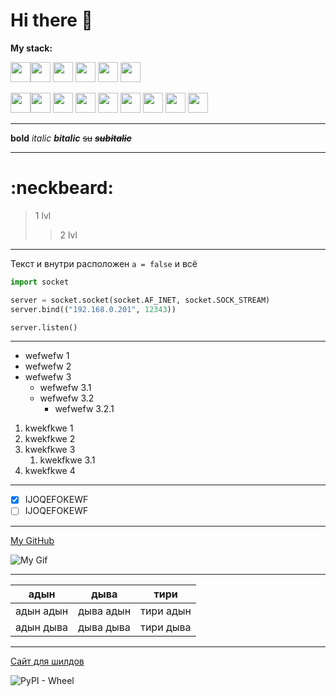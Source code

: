 # **Hi there** 👋

**My stack:**

<img src="https://cdn.jsdelivr.net/gh/devicons/devicon@latest/icons/python/python-original.svg" width="32"/><img src="https://cdn.jsdelivr.net/gh/devicons/devicon@latest/icons/html5/html5-original.svg" width="32"/>
<img src="https://cdn.jsdelivr.net/gh/devicons/devicon@latest/icons/css3/css3-original.svg" width="32"/>
<img src="https://cdn.jsdelivr.net/gh/devicons/devicon@latest/icons/javascript/javascript-original.svg" width="32"/>
<img src="https://cdn.jsdelivr.net/gh/devicons/devicon@latest/icons/typescript/typescript-original.svg" width="32"/>
<img src="https://cdn.jsdelivr.net/gh/devicons/devicon@latest/icons/swift/swift-original.svg" width="32"/>
          
<img src="https://cdn.jsdelivr.net/gh/devicons/devicon@latest/icons/react/react-original.svg" width="32"/><img src="https://cdn.jsdelivr.net/gh/devicons/devicon@latest/icons/postgresql/postgresql-original.svg" width="32"/>
<img src="https://cdn.jsdelivr.net/gh/devicons/devicon@latest/icons/mongodb/mongodb-original.svg" width="32"/>
<img src="https://cdn.jsdelivr.net/gh/devicons/devicon@latest/icons/fastapi/fastapi-original.svg" width="32"/>
<img src="https://cdn.jsdelivr.net/gh/devicons/devicon@latest/icons/express/express-original.svg" width="32"/>
<img src="https://cdn.jsdelivr.net/gh/devicons/devicon@latest/icons/docker/docker-original.svg" width="32"/>
<img src="https://cdn.jsdelivr.net/gh/devicons/devicon@latest/icons/arduino/arduino-original.svg" width="32"/>
<img src="https://cdn.jsdelivr.net/gh/devicons/devicon@latest/icons/vuejs/vuejs-original.svg" width="32"/>
<img src="https://cdn.jsdelivr.net/gh/devicons/devicon@latest/icons/vitejs/vitejs-original.svg" width="32"/>                 

--- 

**bold** *italic* ***bitalic*** ~~su~~ ***~~subitalic~~***

___
# :neckbeard:

> 1 lvl
>> 2 lvl

___

Текст и внутри расположен `a = false` и всё

```python
import socket

server = socket.socket(socket.AF_INET, socket.SOCK_STREAM)
server.bind(("192.168.0.201", 12343))

server.listen()
```

___

+ wefwefw 1
+ wefwefw 2
+ wefwefw 3
  + wefwefw 3.1
  + wefwefw 3.2
    + wefwefw 3.2.1
  
1. kwekfkwe 1
1. kwekfkwe 2
1. kwekfkwe 3
   1. kwekfkwe 3.1
1. kwekfkwe 4

---

- [X] IJOQEFOKEWF
- [ ] IJOQEFOKEWF
  
---

[My GitHub](https://github.com/ismailbayramov)

![My Gif](https://i.pinimg.com/originals/57/61/5b/57615b8c0092a66c1d4058b1692955cc.gif)

---

| адын | дыва | тири |
|------|------|------|
|адын адын|дыва адын|тири адын|
|адын дыва|дыва дыва|тири дыва|

---

[Сайт для шилдов](https://shields.io, "Клик")

![PyPI - Wheel](https://img.shields.io/pypi/wheel/ds?style=flat&logo=github&label=test%20shield&labelColor=blue&color=yellow)

